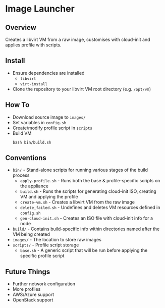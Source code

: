 # Image Launcher

## Overview

Creates a libvirt VM from a raw image, customises with cloud-init and applies profile with scripts.

## Install

- Ensure dependencies are installed
    - `libvirt`
    - `virt-install`
- Clone the repository to your libvirt VM root directory (e.g. `/opt/vm`)

## How To

- Download source image to `images/`
- Set variables in `config.sh`
- Create/modify profile script in `scripts`
- Build VM
  ```shell
  bash bin/build.sh
  ```

## Conventions

- `bin/` - Stand-alone scripts for running various stages of the build process
  - `apply-profile.sh` - Runs both the base & profile-specific scripts on the appliance
  - `build.sh` - Runs the scripts for generating cloud-init ISO, creating VM and applying the profile
  - `create-vm.sh` - Creates a libvirt VM from the raw image
  - `delete_failed.sh` - Undefines and deletes VM resources defined in `config.sh`
  - `gen-cloud-init.sh` - Creates an ISO file with cloud-init info for a node
- `build/` - Contains build-specific info within directories named after the VM being created
- `images/` - The location to store raw images
- `scripts/` - Profile script storage
  - `base.sh` - A generic script that will be run before applying the specific profile script

## Future Things

- Further network configuration
- More profiles
- AWS/Azure support
- OpenStack support

